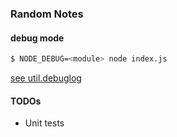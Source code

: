 ### Random Notes

#### debug mode


```bash
$ NODE_DEBUG=<module> node index.js
```
[see util.debuglog](https://nodejs.org/dist/latest-v8.x/docs/api/util.html#util_util_debuglog_section)


#### TODOs
- Unit tests

